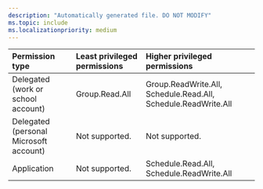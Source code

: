 ```yaml
---
description: "Automatically generated file. DO NOT MODIFY"
ms.topic: include
ms.localizationpriority: medium
---
```


|Permission type|Least privileged permissions|Higher privileged permissions|
|:---|:---|:---|
|Delegated (work or school account)|Group.Read.All|Group.ReadWrite.All, Schedule.Read.All, Schedule.ReadWrite.All|
|Delegated (personal Microsoft account)|Not supported.|Not supported.|
|Application|Not supported.|Schedule.Read.All, Schedule.ReadWrite.All|

